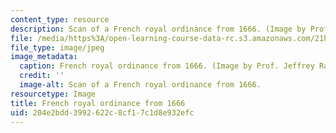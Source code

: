 ```yaml
---
content_type: resource
description: Scan of a French royal ordinance from 1666. (Image by Prof. Jeffrey Ravel.)
file: /media/https%3A/open-learning-course-data-rc.s3.amazonaws.com/21h-931-seminar-in-historical-methods-spring-2003/204e2bdd3992622c8cf17c1d8e932efc_21h-931s03-th.jpg
file_type: image/jpeg
image_metadata:
  caption: French royal ordinance from 1666. (Image by Prof. Jeffrey Ravel.)
  credit: ''
  image-alt: Scan of a French royal ordinance from 1666.
resourcetype: Image
title: French royal ordinance from 1666
uid: 204e2bdd-3992-622c-8cf1-7c1d8e932efc
---
```

